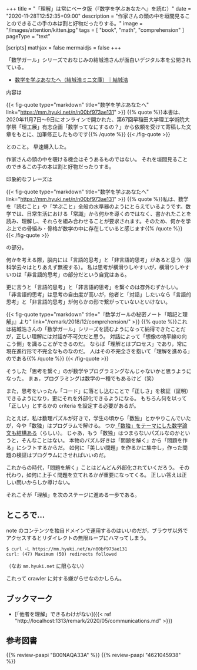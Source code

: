 +++
title = "「理解」は常にベータ版（『数学を学ぶあなたへ』を読む）"
date =  "2020-11-28T12:52:35+09:00"
description = "作家さんの頭の中を垣間見ることのできるこの手の本は割と好物だったりする。"
image = "/images/attention/kitten.jpg"
tags = [ "book", "math", "comprehension" ]
pageType = "text"

[scripts]
  mathjax = false
  mermaidjs = false
+++

「数学ガール」シリーズでおなじみの結城浩さんが面白いデジタル本を公開されている。

- [数学を学ぶあなたへ（結城浩ミニ文庫）｜結城浩](https://mm.hyuki.net/n/n00bf973ae131)

内容は

{{< fig-quote type="markdown" title="数学を学ぶあなたへ" link="https://mm.hyuki.net/n/n00bf973ae131" >}}
{{% quote %}}本書は、2020年11月7日〜9日にオンラインで開かれた、第67回早稲田大学理工学術院大学祭「理工展」有志企画「数学ってなにするの？」から依頼を受けて寄稿した文章をもとに、加筆修正したものです{{% /quote %}}
{{< /fig-quote >}}

とのこと。
早速購入した。

作家さんの頭の中を覗ける機会はそうあるものではない。
それを垣間見ることのできるこの手の本は割と好物だったりする。

印象的なフレーズは

{{< fig-quote type="markdown" title="数学を学ぶあなたへ" link="https://mm.hyuki.net/n/n00bf973ae131" >}}
{{% quote %}}私は、数学を「読むこと」や「学ぶこと」全般の水準器のようにとらえているようです。数学では、日常生活における「常識」から何かを導くのではなく、書かれたことを読み、理解し、それらを組み合わせることが要求されます。そのため、何かを学ぶ上での骨組み・骨格が数学の中に存在していると感じます{{% /quote %}}
{{< /fig-quote >}}

の部分。

何かを考える際，脳内には「言語的思考」と「非言語的思考」があると思う（脳科学云々はとりあえず無視する）。
私は思考が横滑りしやすいが，横滑りしやすいのは「非言語的思考」の部分だという自覚はある。

更に言うと「言語的思考」と「非言語的思考」を繋ぐのは存外むずかしい。
「非言語的思考」は思考の自由度が高いが，他者と「対話」したいなら「言語的思考」と「非言語的思考」が何らかの形で繋がっていないといけない。

{{< fig-quote type="markdown" title="『数学ガールの秘密ノート「暗記と理解」』より" link="/remark/2018/12/comprehension/" >}}
{{% quote %}}これは結城浩さんの「数学ガール」シリーズを読むようになって納得できたことだが，正しい理解には対話が不可欠だと思う。 対話によって「想像の地平線の向こう側」を識ることができるのだ。 ならば「理解とはプロセス」であり，常に現在進行形で不完全なものなのだ。 人はその不完全さを抱いて「理解を進める」のである{{% /quote %}}
{{< /fig-quote >}}

そうした「思考を繋ぐ」のが数学やプログラミングなんじゃないかと思うようになった。
まぁ，プログラミングは数学の一種でもあるけど（笑）

また，思考をいったん「コード」に落とし込むことで「正しさ」を検証（証明）できるようになり，更にそれを外部化できるようになる。
もちろん何を以って「正しい」とするかの criteria を設定する必要があるが。

たとえば，私は数理パズルが好きで，学生の頃から「数独」とかやりこんでいたが，今や「数独」はプログラムで解ける。
つか[「数独」をテーマにした数学論文も結構ある](https://www.nikkei-science.com/page/magazine/0609/sudoku.html "数独の科学 | 日経サイエンス")（らしい）。
じゃあ，もう「数独」はつまらないパズルなのかというと，そんなことはない。
本物のパズル好きは「問題を解く」から「問題を作る」にシフトするからだ。
如何に「美しい問題」を作るかに集中し，作った問題の検証はプログラムにさせればいいのだ。

これからの時代，「問題を解く」ことはどんどん外部化されていくだろう。
その代わり，如何に上手く問題を立てれるかが重要になってくる。
正しい答えは正しい問いからしか導けない。

それこそが「理解」を次のステージに進める一歩である。

## ところで...

note のコンテンツを独自ドメインで運用するのはいいのだが，ブラウザ以外でアクセスするとリダイレクトの無限ループにハマってしまう。

```
$ curl -L https://mm.hyuki.net/n/n00bf973ae131
curl: (47) Maximum (50) redirects followed
```

（なお `mm.hyuki.net` に限らない）

これって crawler に対する嫌がらせなのかしらん。

## ブックマーク

- [「他者を理解」できるわけがない]({{< ref "http://localhost:1313/remark/2020/05/communications.md" >}})

## 参考図書

{{% review-paapi "B00NAQA33A" %}} <!-- 数学ガールの誕生 -->
{{% review-paapi "4621045938" %}} <!-- いかにして問題をとくか -->
